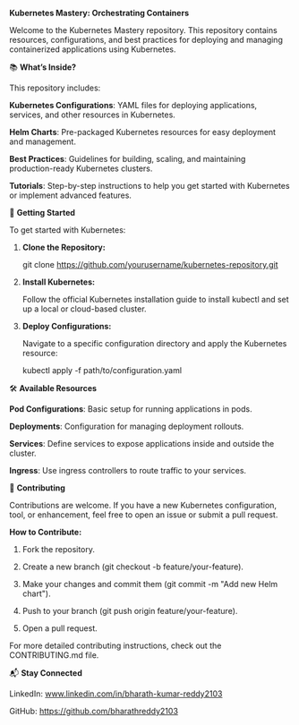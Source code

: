**Kubernetes Mastery: Orchestrating Containers**

Welcome to the Kubernetes Mastery repository. This repository contains resources, configurations, and best practices for deploying and managing containerized applications using Kubernetes.

📚 **What’s Inside?**

This repository includes:

**Kubernetes Configurations**: YAML files for deploying applications, services, and other resources in Kubernetes.

**Helm Charts**: Pre-packaged Kubernetes resources for easy deployment and management.

**Best Practices**: Guidelines for building, scaling, and maintaining production-ready Kubernetes clusters.

**Tutorials**: Step-by-step instructions to help you get started with Kubernetes or implement advanced features.

🚀 **Getting Started**

To get started with Kubernetes:

1. **Clone the Repository:**

   git clone https://github.com/yourusername/kubernetes-repository.git


2. **Install Kubernetes:**

   Follow the official Kubernetes installation guide to install kubectl and set up a local or cloud-based cluster.

3. **Deploy Configurations:**

   Navigate to a specific configuration directory and apply the Kubernetes resource:

   kubectl apply -f path/to/configuration.yaml

🛠️ **Available Resources**

**Pod Configurations**: Basic setup for running applications in pods.

**Deployments**: Configuration for managing deployment rollouts.

**Services**: Define services to expose applications inside and outside the cluster.

**Ingress**: Use ingress controllers to route traffic to your services.

📝 **Contributing**

Contributions are welcome. If you have a new Kubernetes configuration, tool, or enhancement, feel free to open an issue or submit a pull request.

**How to Contribute:**

1. Fork the repository.

2. Create a new branch (git checkout -b feature/your-feature).

3. Make your changes and commit them (git commit -m "Add new Helm chart").

4. Push to your branch (git push origin feature/your-feature).

5. Open a pull request.

For more detailed contributing instructions, check out the CONTRIBUTING.md file.

📬 **Stay Connected**

LinkedIn: www.linkedin.com/in/bharath-kumar-reddy2103

GitHub: https://github.com/bharathreddy2103
